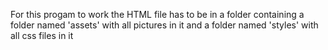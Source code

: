 For this progam to work the HTML file has to be in a folder containing a folder named 'assets' with all pictures in it and a folder named 'styles' with all css files in it
